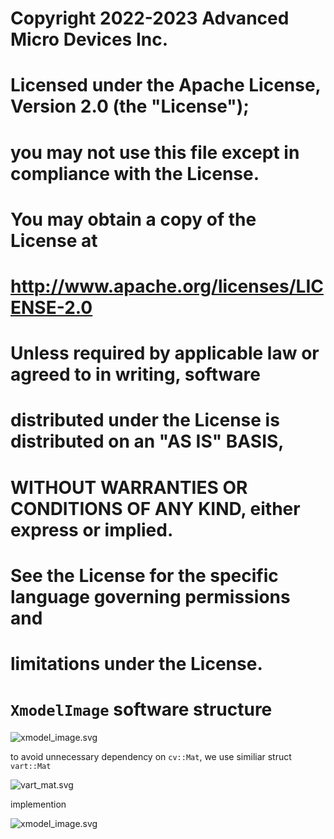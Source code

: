 #
# Copyright 2022-2023 Advanced Micro Devices Inc.
#
# Licensed under the Apache License, Version 2.0 (the "License");
# you may not use this file except in compliance with the License.
# You may obtain a copy of the License at
#
#     http://www.apache.org/licenses/LICENSE-2.0
#
# Unless required by applicable law or agreed to in writing, software
# distributed under the License is distributed on an "AS IS" BASIS,
# WITHOUT WARRANTIES OR CONDITIONS OF ANY KIND, either express or implied.
# See the License for the specific language governing permissions and
# limitations under the License.
# `XmodelImage` software structure

![xmodel_image.svg](./xmodel_image.svg)

to avoid unnecessary dependency on `cv::Mat`, we use similiar struct `vart::Mat`

![vart_mat.svg](./vart_mat.svg)


implemention 

![xmodel_image.svg](./xmodel_image_imp.svg)
